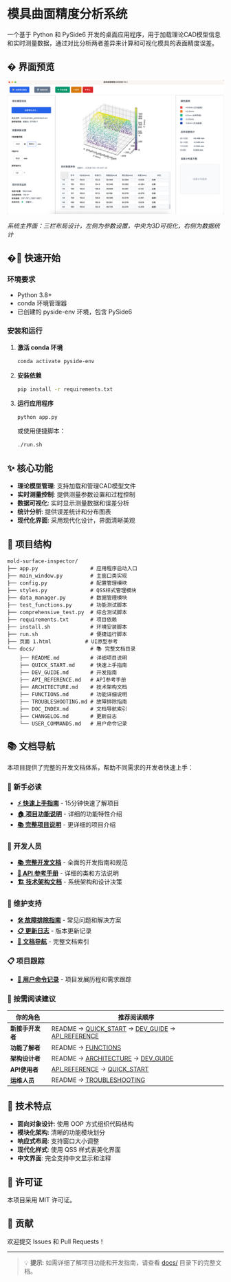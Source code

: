 # 模具曲面精度分析系统

一个基于 Python 和 PySide6 开发的桌面应用程序，用于加载理论CAD模型信息和实时测量数据，通过对比分析两者差异来计算和可视化模具的表面精度误差。

## �️ 界面预览

![系统界面](./figures/UI_with_display_pointcloud.png)

*系统主界面：三栏布局设计，左侧为参数设置，中央为3D可视化，右侧为数据统计*

## �🚀 快速开始

### 环境要求

- Python 3.8+
- conda 环境管理器
- 已创建的 pyside-env 环境，包含 PySide6

### 安装和运行

1. **激活 conda 环境**
   ```bash
   conda activate pyside-env
   ```

2. **安装依赖**
   ```bash
   pip install -r requirements.txt
   ```

3. **运行应用程序**
   ```bash
   python app.py
   ```
   或使用便捷脚本：
   ```bash
   ./run.sh
   ```

## ✨ 核心功能

- **理论模型管理**: 支持加载和管理CAD模型文件
- **实时测量控制**: 提供测量参数设置和过程控制
- **数据可视化**: 实时显示测量数据和误差分析
- **统计分析**: 提供误差统计和分布图表
- **现代化界面**: 采用现代化设计，界面清晰美观

## 📁 项目结构

```
mold-surface-inspector/
├── app.py                 # 应用程序启动入口
├── main_window.py         # 主窗口类实现
├── config.py              # 配置管理模块
├── styles.py              # QSS样式管理模块  
├── data_manager.py        # 数据管理模块
├── test_functions.py      # 功能测试脚本
├── comprehensive_test.py  # 综合测试脚本
├── requirements.txt       # 项目依赖
├── install.sh             # 环境安装脚本
├── run.sh                 # 便捷运行脚本
├── 页面 1.html           # UI原型参考
└── docs/                  # 📚 完整文档目录
    ├── README.md          # 详细项目说明
    ├── QUICK_START.md     # 快速上手指南
    ├── DEV_GUIDE.md       # 开发指南
    ├── API_REFERENCE.md   # API参考手册
    ├── ARCHITECTURE.md    # 技术架构文档
    ├── FUNCTIONS.md       # 功能详细说明
    ├── TROUBLESHOOTING.md # 故障排除指南
    ├── DOC_INDEX.md       # 文档导航索引
    ├── CHANGELOG.md       # 更新日志
    └── USER_COMMANDS.md   # 用户命令记录
```

## 📚 文档导航

本项目提供了完整的开发文档体系，帮助不同需求的开发者快速上手：

### 🎯 新手必读
- **[⚡ 快速上手指南](docs/QUICK_START.md)** - 15分钟快速了解项目
- **[🏠 项目功能说明](docs/FUNCTIONS.md)** - 详细的功能特性介绍
- **[📚 完整项目说明](docs/README.md)** - 更详细的项目介绍

### 🔧 开发人员
- **[📚 完整开发文档](docs/DEV_GUIDE.md)** - 全面的开发指南和规范
- **[📖 API 参考手册](docs/API_REFERENCE.md)** - 详细的类和方法说明
- **[🏗️ 技术架构文档](docs/ARCHITECTURE.md)** - 系统架构和设计决策

### 🔧 维护支持
- **[🛠️ 故障排除指南](docs/TROUBLESHOOTING.md)** - 常见问题和解决方案
- **[📋 更新日志](docs/CHANGELOG.md)** - 版本更新记录
- **[📖 文档导航](docs/DOC_INDEX.md)** - 完整文档索引

### 📋 项目跟踪
- **[📝 用户命令记录](docs/USER_COMMANDS.md)** - 项目发展历程和需求跟踪

### 🎯 按需阅读建议

| 你的角色 | 推荐阅读顺序 |
|---------|-------------|
| **新接手开发者** | README → [QUICK_START](docs/QUICK_START.md) → [DEV_GUIDE](docs/DEV_GUIDE.md) → [API_REFERENCE](docs/API_REFERENCE.md) |
| **功能了解者** | README → [FUNCTIONS](docs/FUNCTIONS.md) |
| **架构设计者** | README → [ARCHITECTURE](docs/ARCHITECTURE.md) → [DEV_GUIDE](docs/DEV_GUIDE.md) |
| **API使用者** | [API_REFERENCE](docs/API_REFERENCE.md) → [QUICK_START](docs/QUICK_START.md) |
| **运维人员** | README → [TROUBLESHOOTING](docs/TROUBLESHOOTING.md) |

## 🎯 技术特点

- **面向对象设计**: 使用 OOP 方式组织代码结构
- **模块化架构**: 清晰的功能模块划分
- **响应式布局**: 支持窗口大小调整
- **现代化样式**: 使用 QSS 样式表美化界面
- **中文界面**: 完全支持中文显示和注释

## 📄 许可证

本项目采用 MIT 许可证。

## 🤝 贡献

欢迎提交 Issues 和 Pull Requests！

---

> 💡 **提示**: 如需详细了解项目功能和开发指南，请查看 [docs/](docs/) 目录下的完整文档。